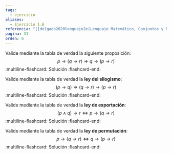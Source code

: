 ```yaml
---
tags:
  - ejercicio
aliases:
  - Ejercicio 1.6
referencia: "[[delgado2020lenguaje2e|Lenguaje Matemático, Conjuntos y Números (2a ed)]]"
pagina: 31
orden: 6
---
```

Valide mediante la tabla de verdad la siguiente proposición:
$$p \rightarrow (q \rightarrow r) \Longrightarrow q \rightarrow (p \rightarrow r)$$
:multiline-flashcard:
Solución
:flashcard-end:

Valide mediante la tabla de verdad la **ley del silogismo**:
$$(p \rightarrow q) \Longrightarrow (q  \rightarrow r) \rightarrow (p \rightarrow r)$$
:multiline-flashcard:
Solución
:flashcard-end:

Valide mediante la tabla de verdad la **ley de exportación**:
$$(p \land q) \rightarrow r \Longleftrightarrow p \rightarrow (q  \rightarrow r)$$
:multiline-flashcard:
Solución
:flashcard-end:

Valide mediante la tabla de verdad la **ley de permutación**:
$$ p \rightarrow (q  \rightarrow r) \Longleftrightarrow q \rightarrow (p  \rightarrow r)$$
:multiline-flashcard:
Solución
:flashcard-end:
